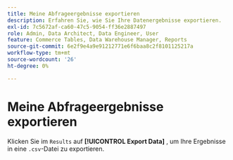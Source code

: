 ```yaml
---
title: Meine Abfrageergebnisse exportieren
description: Erfahren Sie, wie Sie Ihre Datenergebnisse exportieren.
exl-id: 7c5672af-ca60-47c5-9054-ff36e2887497
role: Admin, Data Architect, Data Engineer, User
feature: Commerce Tables, Data Warehouse Manager, Reports
source-git-commit: 6e2f9e4a9e91212771e6f6baa8c2f8101125217a
workflow-type: tm+mt
source-wordcount: '26'
ht-degree: 0%

---
```


# Meine Abfrageergebnisse exportieren

Klicken Sie im `Results` auf **[!UICONTROL Export Data]** , um Ihre Ergebnisse in eine `.csv`-Datei zu exportieren.

